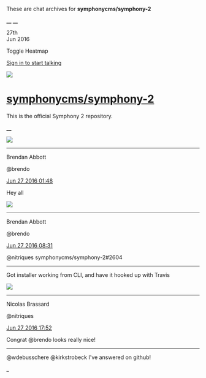 These are chat archives for **symphonycms/symphony-2**

[__](/symphonycms/symphony-2/archives/2016/06/28)
[__](/symphonycms/symphony-2/archives/2016/06/26)

27th  
Jun 2016

Toggle Heatmap

[Sign in to start talking](/login?action=login&button=archive-login)

![](https://avatars-02.gitter.im/group/iv/3/57542c45c43b8c601977197e?s=48)

#  [symphonycms/symphony-2](/symphonycms/symphony-2)

This is the official Symphony 2 repository.

[ __ ](/orgs/symphonycms/rooms "More symphonycms rooms" )

![](https://avatars2.githubusercontent.com/u/69268?v=3&s=30)

__ __

Brendan Abbott

@brendo

[Jun 27 2016
01:48](https://gitter.im/symphonycms/symphony-2?at=577085fe8c9263ba30fc2d15 ""
)

Hey all

![](https://avatars2.githubusercontent.com/u/69268?v=3&s=30)

__ __

Brendan Abbott

@brendo

[Jun 27 2016
08:31](https://gitter.im/symphonycms/symphony-2?at=5770e47d1ac8bd1a4d66c864 ""
)

@nitriques symphonycms/symphony-2#2604

__ __

Got installer working from CLI, and have it hooked up with Travis

![](https://avatars1.githubusercontent.com/u/771169?v=3&s=30)

__ __

Nicolas Brassard

@nitriques

[Jun 27 2016
17:52](https://gitter.im/symphonycms/symphony-2?at=577167d4bb1de91c5483d986 ""
)

Congrat @brendo looks really nice!

__ __

@wdebusschere @kirkstrobeck I've answered on github!

_

